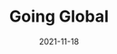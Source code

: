 ---
layout: default
title : Going Global
modal-id: 1
date: 2021-11-18
img: conference.png
alt: image-alt
project-date: July 2021 - Nov 2021
link5: THE CONNECT 2021 English Brochure
description: 신한스퀘어브릿지 인천 글로벌 스타트업 콘퍼런스 The Connect 2021 기획 운영

---